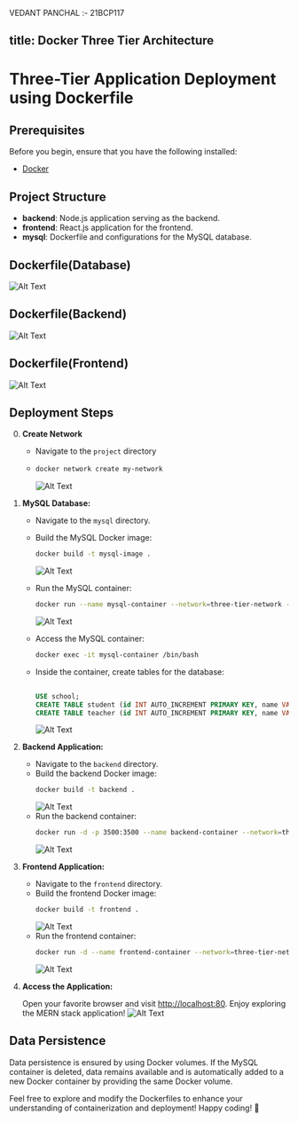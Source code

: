 VEDANT PANCHAL :- 21BCP117

title: Docker Three Tier Architecture 
---

# Three-Tier Application Deployment using Dockerfile


## Prerequisites

Before you begin, ensure that you have the following installed:

- [Docker](https://www.docker.com/get-started)
  
## Project Structure

- **backend**: Node.js application serving as the backend.
- **frontend**: React.js application for the frontend.
- **mysql**: Dockerfile and configurations for the MySQL database.

## Dockerfile(Database)
![Alt Text](https://raw.githubusercontent.com/vedantp30/vedantp30.github.io/master/images/databasevs.png)


## Dockerfile(Backend)
![Alt Text](https://raw.githubusercontent.com/vedantp30/vedantp30.github.io/master/images/backk.png)
## Dockerfile(Frontend)
![Alt Text](https://raw.githubusercontent.com/vedantp30/vedantp30.github.io/master/images/FRONT.png)
## Deployment Steps
0. **Create Network**
   - Navigate to the `project` directory
   - ```bash
     docker network create my-network
     ```
     ![Alt Text](https://raw.githubusercontent.com/vedantp30/vedantp30.github.io/master/images/create-NETWORK.png)
1. **MySQL Database:**

   - Navigate to the `mysql` directory.
   - Build the MySQL Docker image:
     ```bash
     docker build -t mysql-image .
     ```
     
     ![Alt Text](https://raw.githubusercontent.com/vedantp30/vedantp30.github.io/master/images/database_port.png)
     
   - Run the MySQL container:
     ```bash
     docker run --name mysql-container --network=three-tier-network -p 3306:3306 -v mysql-data:/var/lib/mysql -d mysql-image
     ```
     ![Alt Text](https://raw.githubusercontent.com/vedantp30/vedantp30.github.io/master/images/databaseterminal.png)
   - Access the MySQL container:
     ```bash
     docker exec -it mysql-container /bin/bash
     ```
   - Inside the container, create tables for the database:
     ```sql
    
     USE school;
     CREATE TABLE student (id INT AUTO_INCREMENT PRIMARY KEY, name VARCHAR(40), roll_number INT, class VARCHAR(16));
     CREATE TABLE teacher (id INT AUTO_INCREMENT PRIMARY KEY, name VARCHAR(40), subject VARCHAR(40), class VARCHAR(16));
     ```
     ![Alt Text](https://raw.githubusercontent.com/vedantp30/vedantp30.github.io/master/images/sql.png)
2. **Backend Application:**

   - Navigate to the `backend` directory.
   - Build the backend Docker image:
     ```bash
     docker build -t backend .
     ```
     ![Alt Text](https://raw.githubusercontent.com/vedantp30/vedantp30.github.io/master/images/backend_terminal.png)
   - Run the backend container:
     ```bash
     docker run -d -p 3500:3500 --name backend-container --network=three-tier-network backend
     ```
     ![Alt Text](https://raw.githubusercontent.com/vedantp30/vedantp30.github.io/master/images/backendport.png)
3. **Frontend Application:**

   - Navigate to the `frontend` directory.
   - Build the frontend Docker image:
     ```bash
     docker build -t frontend .
     ```
     ![Alt Text](https://raw.githubusercontent.com/vedantp30/vedantp30.github.io/master/images/frontendter.png)
   - Run the frontend container:
     ```bash
     docker run -d --name frontend-container --network=three-tier-network -p 80:80 frontend
     ```
     ![Alt Text](https://raw.githubusercontent.com/vedantp30/vedantp30.github.io/master/images/frontendport.png)
4. **Access the Application:**

   Open your favorite browser and visit [http://localhost:80](http://localhost:80). Enjoy exploring the MERN stack application!
   ![Alt Text](https://raw.githubusercontent.com/vedantp30/vedantp30.github.io/master/images/main.png)

    
## Data Persistence

Data persistence is ensured by using Docker volumes. If the MySQL container is deleted, data remains available and is automatically added to a new Docker container by providing the same Docker volume.

Feel free to explore and modify the Dockerfiles to enhance your understanding of containerization and deployment! Happy coding! 🚀
